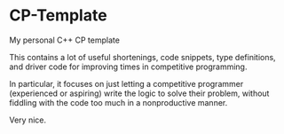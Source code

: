 # CP-Template

My personal C++ CP template

This contains a lot of useful shortenings, code snippets, type definitions, and driver code for improving times in competitive programming.

In particular, it focuses on just letting a competitive programmer (experienced or aspiring) write the logic to solve their problem, without fiddling with the code too much in a nonproductive manner.

Very nice.

